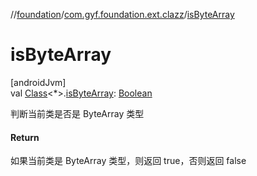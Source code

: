 //[foundation](../../index.md)/[com.gyf.foundation.ext.clazz](index.md)/[isByteArray](is-byte-array.md)

# isByteArray

[androidJvm]\
val [Class](https://developer.android.com/reference/kotlin/java/lang/Class.html)&lt;*&gt;.[isByteArray](is-byte-array.md): [Boolean](https://kotlinlang.org/api/core/kotlin-stdlib/kotlin/-boolean/index.html)

判断当前类是否是 ByteArray 类型

#### Return

如果当前类是 ByteArray 类型，则返回 true，否则返回 false